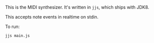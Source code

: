 This is the MIDI synthesizer. It's written in `jjs`, which ships with JDK8.

This accepts note events in realtime on stdin.

To run:

`jjs main.js`
